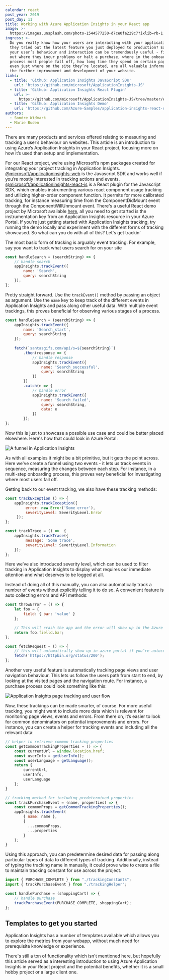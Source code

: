 ```yaml
---
calendar: react
post_year: 2019
post_day: 11
title: Working with Azure Application Insights in your React app
image: >-
  https://images.unsplash.com/photo-1544577250-d7ce0fa229c7?ixlib=rb-1.2.1&ixid=eyJhcHBfaWQiOjEyMDd9&auto=format&fit=crop&w=1934&q=80
ingress: >-
  Do you really know how your users are interacting with your application? Have
  they tried out the latest feature you just deployed to production? Examining
  your user’s behaviour and interaction can be tremendously useful - figuring
  out where they incur problems or halt a purchase, where in the onboarding
  process most people fall off, how long time they spend on certain pages, or
  even just where on the site they’re located, are all valuable information for
  the further improvement and development of your website.
links:
  - title: 'Github: Application Insights JavaScript SDK'
    url: 'https://github.com/microsoft/ApplicationInsights-JS'
  - title: 'Github: Application Insights React Plugin'
    url: >-
      https://github.com/microsoft/ApplicationInsights-JS/tree/master/extensions/applicationinsights-react-js
  - title: 'Github: Application Insights Demo'
    url: 'https://github.com/Azure-Samples/application-insights-react-demo'
authors:
  - Sondre Widmark
  - Marie Buøen
---
```

There are many products and services offered relating to measuring and tracking a user’s behaviour on websites. This article is an introduction to using Azure’s Application Insights in your React project, focusing more on how it’s used than setup and implementation.

For our React project, we’re using Microsoft’s npm packages created for integrating your project tracking in Application Insights. [@microsoft/applicationinsights-web](https://github.com/microsoft/ApplicationInsights-JS) is the Javascript SDK and works well if you’re mostly interested in tracking actions and events. [@microsoft/applicationinsights-react-js](https://github.com/microsoft/ApplicationInsights-JS/tree/master/extensions/applicationinsights-react-js) is a React plugin for the Javascript SDK, which enables instrumenting various react component usage tracking and utilizing higher-order component function. It permits for more calibrated tracking, for instance measuring time from the ComponentDidMount event through the ComponentWillUnmount event. There's a useful React demo project by Microsoft available [here](https://github.com/Azure-Samples/application-insights-react-demo), all you need to get started is the instrumentation key from an Application Insights resource in your Azure Portal. If you're just getting started with Application Insights tracking, try running the demo locally and experiment with the different forms of tracking showcased. So what can you do with all of this? Let's get trackin'

The most basic form of tracking is arguably event tracking. For example, say you want to track what users search for on your site

```js
const handleSearch = (searchString) => {     
    // handle search
    appInsights.trackEvent({
        name: 'Search',
        query: searchString
    });
};
```

Pretty straight forward. Use the `trackEvent()` method by passing an object as argument. Use the `name` key to keep track of the different events in Application Insights and pass along other useful data. With multiple event trackings, this proves beneficial for observing various stages of a process.

```js
const handleSearch = (searchString) => {    
    appInsights.trackEvent({        
        name: 'Search_start',
        query: searchString
    });
    
    fetch(`santasgifs.com/api/s=${searchString}`)
        .then(response => {
            // handle response
            appInsights.trackEvent({
                name: 'Search_successful',
                query: searchString
            })
        })
        .catch(e => {
            // handle error
            appInsights.trackEvent({
                name: 'Search_failed',
                query: searchString,
                data: e
            })
        });
};
```

Now this is just to showcase a possible use case and could be better placed elsewhere. Here's how that could look in Azure Portal:

![A funnel in Application Insights](/assets/image.png "A funnel in Application Insights")

As with all examples it might be a bit primitive, but it gets the point across. Here we've create a funnel using two events - it lets us track events in sequence, measuring the changes between each step. For instance, in a multi-step onboarding process, this proves very beneficial for investigating where most users fall off.

Getting back to our event tracking, we also have these tracking methods:

```js
const trackException () => {
    appInsights.trackException({
         error: new Error('Some error'),
         severityLevel: SeverityLevel.Error
     });
};

const trackTrace = () =>  {
    appInsights.trackTrace({
         message: 'Some trace',
         severityLevel: SeverityLevel.Information
    });
}; 
```

Here we’ve also introduced severity level, which can be used to filter tracking in Application Insights to display what requires our immediate attention and what deserves to be logged at all.

Instead of doing all of this manually, you can also automatically track a number of events without explicitly telling it to do so. A convenient feature is auto collecting errors and API methods:

```js
const throwError = () => {
    let foo = {
        field: { bar: 'value' }
    };    

    // This will crash the app and the error will show up in the Azure Portal
    return foo.fielld.bar;
};

const fetchRequest = () => {
    // this will automatically show up in azure portal if you’re autocollecting fetch 
    fetch('https://httpbin.org/status/200');
};
```

Another very useful feature is automatically tracking page views and user navigation behaviour. This lets us follow the users path from start to end, by looking at the visited pages and the navigation route. For instance, a purchase process could look something like this:

![Application Insights page tracking and user flow](/assets/azure-page-tracking.png "Application Insights page tracking and user flow")

Now, these trackings can be made smarter, of course. For more useful tracking, you might want to include more data which is relevant for monitoring page views, events and errors. From there on, it’s easier to look for common denominators on potential improvements and errors. For instance, you can create a helper for tracking events and including all the relevant data:

```js
// helper to retrieve common tracking properties
const getCommonTrackingProperties = () => {
    const currentUrl = window.location.href;
    const userInfo = getUserInfo();
    const userLanguage = getLanguage();
    return {
        currentUrl,
        userInfo,
        userLanguage
    };
}

// tracking method for including predetermined properties
const trackPurchaseEvent = (name, properties) => {
    const commonProps = getCommonTrackingProperties();
    appInsights.trackEvent(
        { name: name },
        {
          ...commonProps,
          ...properties
        }
    );
}
```

Using this approach, you can predetermine desired data for passing along particular types of data to different types of tracking. Additionally, instead of typing the tracking name in manually, it could prove wise to create a file to maintain tracking constant for use across the project.

```js
import { PURCHASE_COMPLETE } from "./trackingConstants";
import { trackPurchaseEvent } from "./trackingHelper";

const handlePurchase = (shoppingCart) => {
    // handle purchase
    trackPurchaseEvent(PURCHASE_COMPLETE, shoppingCart);
};
```

## Templates to get you started

Application Insights has a number of templates available which allows you to explore the metrics from your webapp, without much need for prerequisite knowledge or experience. 

There's still a ton of functionality which isn't mentioned here, but hopefully this article served as a interesting introduction to using Azure Application Insights in your React project and the potential benefits, whether it is a small hobby project or a large client one.
